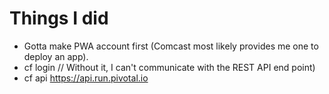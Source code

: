 # Things I did
- Gotta make PWA account first (Comcast most likely provides me one to deploy an app).
- cf login // Without it, I can't communicate with the REST API end point)
- cf api https://api.run.pivotal.io

